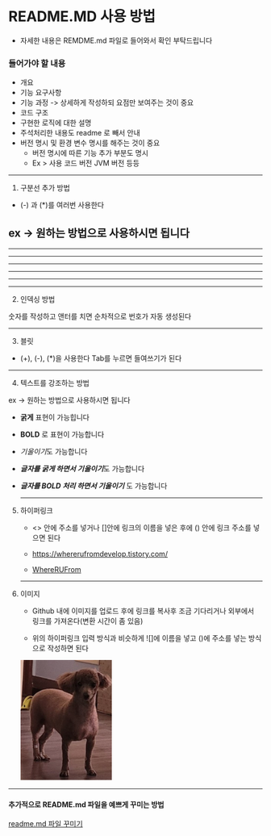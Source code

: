 # README.MD 사용 방법
- 자세한 내용은 REMDME.md 파일로 들어와서 확인 부탁드립니다
### 들어가야 할 내용
- 개요
- 기능 요구사항
- 기능 과정 -> 상세하게 작성하되 요점만 보여주는 것이 중요
- 코드 구조
- 구현한 로직에 대한 설명
- 주석처리한 내용도 readme 로 빼서 안내
- 버전 명시 및 환경 변수 명시를 해주는 것이 중요
    - 버전 명시에 따른 기능 추가 부분도 명시
    - Ex > 사용 코드 버전 JVM 버전 등등
---
1. 구분선 추가 방법
- (-) 과 (*)를 여러번 사용한다

ex -> 원하는 방법으로 사용하시면 됩니다
---

--------

- - - - - - - 

***

*********

* * * *

---
2. 인덱싱 방법
   
숫자를 작성하고 앤터를 치면 순차적으로 번호가 자동 생성된다

---

3. 블릿
- (+), (-), (*)을 사용한다 Tab를 누르면 들여쓰기가 된다

---

4. 텍스트를 강조하는 방법
   
ex -> 원하는 방법으로 사용하시면 됩니다

- **굵게** 표현이 가능힙니다

- __BOLD__ 로 표현이 가능합니다

- *기울이기*도 가능합니다

- ***글자를 굵게 하면서 기울이기***도 가능합니다

- ___글자를 BOLD 처리 하면서 기울이기___ 도 가능합니다

  ---

5. 하이퍼링크
     
   - <> 안에 주소를 넣거나 []안에 링크의 이름을 넣은 후에 () 안에 링크 주소를 넣으면 된다
    
   - <https://whererufromdevelop.tistory.com/>
    
   - [WhereRUFrom](https://whererufromdevelop.tistory.com/)
 
   ---

6. 이미지

   - Github 내에 이미지를 업로드 후에 링크를 복사후 조금 기다리거나 외부에서 링크를 가져온다(변환 시간이 좀 있음)
  
   - 위의 하이퍼링크 입력 방식과 비슷하게 ![]에 이름을 넣고 ()에 주소를 넣는 방식으로 작성하면 된다
  
   ![빠진개](https://github.com/Ppajingae/00_Github_Info/blob/main/src/main/resources/img/ppajingae.png)


---

#### 추가적으로 README.md 파일을 예쁘게 꾸미는 방법

[readme.md 파일 꾸미기](https://github.com/kyechan99/capsule-render?tab=readme-ov-file)
   
      
